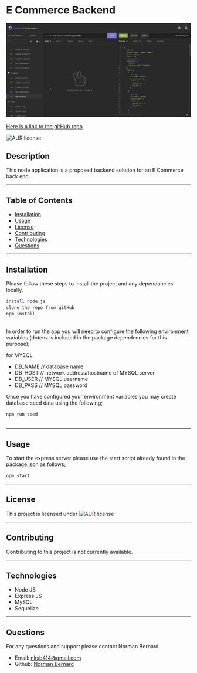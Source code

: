 # E Commerce Backend
 
  
  ![alt text](./images/screenshot.PNG)
  
[Here is a link to the gitHub repo](https://github.com/Normksb/E-Commerce-Back-End)  

![AUR license](https://img.shields.io/static/v1?label=License&message=MIT&color=blue)

## Description
This node application is a proposed backend solution for an E Commerce back end.


---
## Table of Contents

- [Installation](#installation)
- [Usage](#usage)
- [License](#license)
- [Contributing](#contributing)
- [Technologies](#technologies)
- [Questions](#questions)

---
## Installation  
  
Please follow these steps to install the project and any dependancies locally.

```bash
install node.js
clone the repo from gitHub
npm install
 
```

In order to run the app you will need to configure the following environment variables (dotenv is included in the package dependencies for this purpose);

for MYSQL
- DB_NAME  // database name
- DB_HOST  // network address/hostname of MYSQL server
- DB_USER  // MYSQL username
- DB_PASS  // MYSQL password

Once you have configured your environment variables you may create database seed data using the following;

```bash
npm run seed
 
```

---
## Usage

 
To start the express server please use the start script already found in the package.json as follows;

```bash
npm start
```


---
## License

This project is licensed under ![AUR license](https://img.shields.io/static/v1?label=License&message=MIT&color=blue)

---
## Contributing

Contributing to this project is not currently available.


---

## Technologies


- Node JS
- Express JS
- MySQL
- Sequelize

---

## Questions

For any questions and support please contact Norman Bernard.  
- Email: nksb414@gmail.com
- Github: [Norman Bernard](https://github.com/Normksb)